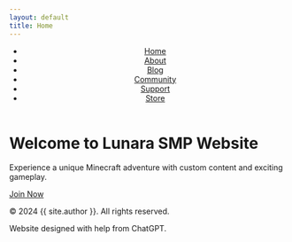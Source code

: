 ```yaml
---
layout: default
title: Home
---
```


<header>
    <nav>
        <ul>
            <li><a href="{{ site.baseurl }}/">Home</a></li>
            <li><a href="{{ site.baseurl }}/about/">About</a></li>
            <li><a href="{{ site.baseurl }}/blog/">Blog</a></li>
            <li><a href="{{ site.baseurl }}/community/">Community</a></li>
            <li><a href="{{ site.baseurl }}/support/">Support</a></li>
            <li><a href="{{ site.baseurl }}/store/">Store</a></li>
        </ul>
    </nav>
</header>
<h1>Welcome to Lunara SMP Website</h1>
<p>Experience a unique Minecraft adventure with custom content and exciting gameplay.</p>
<a href="#" class="button">Join Now</a>
<footer>
    <p>© 2024 {{ site.author }}. All rights reserved.</p>
    <p>Website designed with help from ChatGPT.</p>
</footer>
